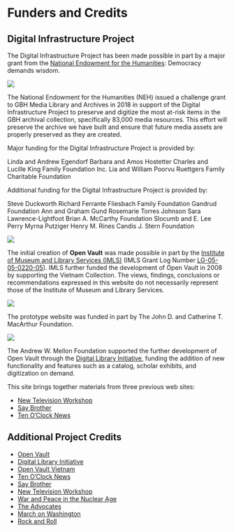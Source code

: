 # Funders and Credits

## Digital Infrastructure Project

The Digital Infrastructure Project has been made possible in part by a major grant from the [National Endowment for the Humanities](https://www.neh.gov/): Democracy demands wisdom.

[![](https://s3.amazonaws.com/openvault.wgbh.org/logos/NEH-Preferred-Seal820.jpg)](https://www.neh.gov)

The National Endowment for the Humanities (NEH) issued a challenge grant to GBH Media Library and Archives in 2018 in support of the Digital Infrastructure Project to preserve and digitize the most at-risk items in the GBH archival collection, specifically 83,000 media resources. This effort will preserve the archive we have built and ensure that future media assets are properly preserved as they are created. 

Major funding for the Digital Infrastructure Project is provided by:

Linda and Andrew Egendorf
Barbara and Amos Hostetter
Charles and Lucille King Family Foundation Inc.
Lia and William Poorvu
Ruettgers Family Charitable Foundation

Additional funding for the Digital Infrastructure Project is provided by:

Steve Duckworth
Richard Ferrante
Fliesbach Family Foundation
Gandrud Foundation
Ann and Graham Gund
Rosemarie Torres Johnson
Sara Lawrence-Lightfoot
Brian A. McCarthy Foundation
Slocumb and E. Lee Perry
Myrna Putziger
Henry M. Rines
Candis J. Stern Foundation 


[![](https://s3.amazonaws.com/openvault.wgbh.org/logos/IMLS.jpg)](http://www.imls.gov)

The initial creation of **Open Vault** was made possible in part by the [Institute of Museum and Library Services (IMLS)](http://www.imls.gov) (IMLS Grant Log Number [LG-05-05-0220-05](https://www.imls.gov/grants/awarded/lg-05-05-0220-05)). IMLS further funded the development of Open Vault in 2008 by supporting the Vietnam Collection.  The views, findings, conclusions or recommendations expressed in this website do not necessarily represent those of the Institute of Museum and Library Services.

[![](https://s3.amazonaws.com/openvault.wgbh.org/logos/MacArthur.jpg)](http://www.macfound.org)

The prototype website was funded in part by The John D. and Catherine T. MacArthur
Foundation.

[![](https://s3.amazonaws.com/openvault.wgbh.org/logos/Mellon.jpg)](https://mellon.org/)

The Andrew W. Mellon Foundation supported the further development of Open Vault through the [Digital Library Initiative](/credits/credits-open-vault-research), funding the addition of new functionality and features such as a catalog, scholar exhibits, and digitization on demand.

This site brings together materials from three previous web sites:
    
- [New Television Workshop](/collections/new_television_workshop)
- [Say Brother](/collections/say_brother)
- [Ten O’Clock News](/collections/boston-tv-news) 

## Additional Project Credits

- [Open Vault](/credits/credits-open-vault)
- [Digital Library Initiative](/credits/credits-open-vault-research)
- [Open Vault Vietnam](/credits/credits-open-vault-vietnam)
- [Ten O’Clock News](/credits/credits-ton)
- [Say Brother](/credits/credits-say-brother)
- [New Television Workshop](/credits/credits-ntw)
- [War and Peace in the Nuclear Age](/credits/credits-open-vault-wpna)
- [The Advocates](/credits/credits-advocates)
- [March on Washington](/credits/credits-mow)
- [Rock and Roll](/credits/credits-rock-and-roll)
